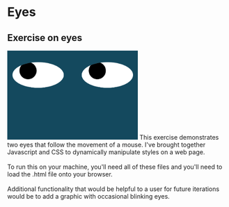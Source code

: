 # Eyes
## Exercise on eyes
<img src="Eyes.png" width='300'/>
This exercise demonstrates two eyes that follow the movement of a mouse. I've brought together Javascript and CSS to dynamically manipulate styles on a web page.
<br></br>
To run this on your machine, you'll need all of these files and you'll need to load the .html file onto your browser.
<br></br>
Additional functionality that would be helpful to a user for future iterations would be to add a graphic with occasional blinking eyes.
